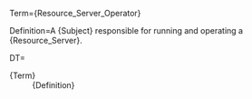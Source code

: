 Term={Resource_Server_Operator}

Definition=A {Subject} responsible for running and operating a {Resource_Server}.

DT=<dt>{Term}</dt><dd>{Definition}</dd>
